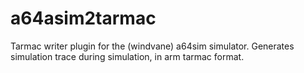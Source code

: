 # a64asim2tarmac

Tarmac writer plugin for the (windvane) a64sim simulator. Generates simulation
trace during simulation, in arm tarmac format.
